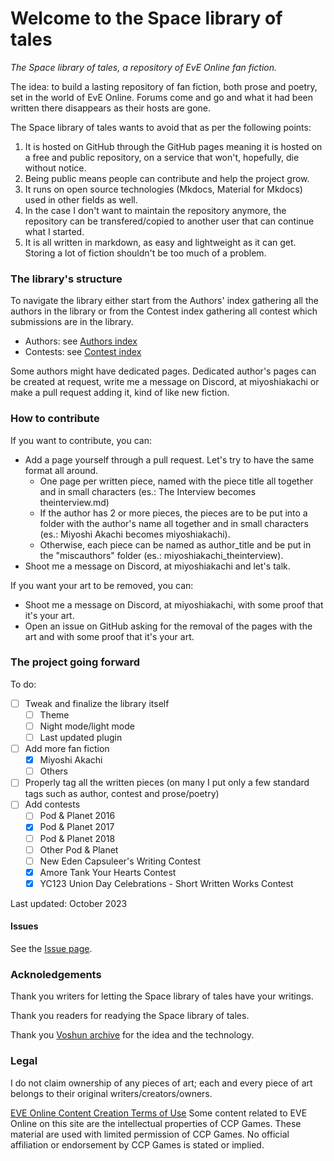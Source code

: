 # Welcome to the Space library of tales

*The Space library of tales, a repository of EvE Online fan fiction.*

The idea: to build a lasting repository of fan fiction, both prose and poetry, set in the world of EvE Online. Forums come and go and what it had been written there disappears as their hosts are gone.

The Space library of tales wants to avoid that as per the following points:

1. It is hosted on GitHub through the GitHub pages meaning it is hosted on a free and public repository, on a service that won't, hopefully, die without notice.
2. Being public means people can contribute and help the project grow.
3. It runs on open source technologies (Mkdocs, Material for Mkdocs) used in other fields as well.
4. In the case I don't want to maintain the repository anymore, the repository can be transfered/copied to another user that can continue what I started.
5. It is all written in markdown, as easy and lightweight as it can get. Storing a lot of fiction shouldn't be too much of a problem.

### The library's structure

To navigate the library either start from the Authors' index gathering all the authors in the library or from the Contest index gathering all contest which submissions are in the library.

- Authors: see [Authors index](authorsindex.md)
- Contests: see [Contest index](contestindex.md)

Some authors might have dedicated pages. Dedicated author's pages can be created at request, write me a message on Discord, at miyoshiakachi or make a pull request adding it, kind of like new fiction.


### How to contribute

If you want to contribute, you can:

- Add a page yourself through a pull request. Let's try to have the same format all around.
    - One page per written piece, named with the piece title all together and in small characters (es.: The Interview becomes theinterview.md)
    - If the author has 2 or more pieces, the pieces are to be put into a folder with the author's name all together and in small characters (es.: Miyoshi Akachi becomes miyoshiakachi).
    - Otherwise, each piece can be named as author_title and be put in the "miscauthors" folder (es.: miyoshiakachi_theinterview).
- Shoot me a message on Discord, at miyoshiakachi and let's talk.

If you want your art to be removed, you can:

- Shoot me a message on Discord, at miyoshiakachi, with some proof that it's your art.
- Open an issue on GitHub asking for the removal of the pages with the art and with some proof that it's your art.


### The project going forward

To do:

 - [ ] Tweak and finalize the library itself
    - [ ] Theme
    - [ ] Night mode/light mode
    - [ ] Last updated plugin
 - [ ] Add more fan fiction
    - [x] Miyoshi Akachi
    - [ ] Others
 - [ ] Properly tag all the written pieces (on many I put only a few standard tags such as author, contest and prose/poetry)
 - [ ] Add contests
    - [ ] Pod & Planet 2016
    - [x] Pod & Planet 2017
    - [ ] Pod & Planet 2018
    - [ ] Other Pod & Planet
    - [ ] New Eden Capsuleer's Writing Contest
    - [x] Amore Tank Your Hearts Contest
    - [x] YC123 Union Day Celebrations - Short Written Works Contest

Last updated: October 2023

#### Issues

See the [Issue page](issues.md).

### Acknoledgements

Thank you writers for letting the Space library of tales have your writings.

Thank you readers for readying the Space library of tales.

Thank you [Voshun archive](https://voshun.pages.dev/) for the idea and the technology.


### Legal

I do not claim ownership of any pieces of art; each and every piece of art belongs to their original writers/creators/owners.

[EVE Online Content Creation Terms of Use](https://community.eveonline.com/support/policies/eve-online-content-creation-terms-of-use-en/)
Some content related to EVE Online on this site are the intellectual properties of CCP Games. These material are used with limited permission of CCP Games. No official affiliation or endorsement by CCP Games is stated or implied.

